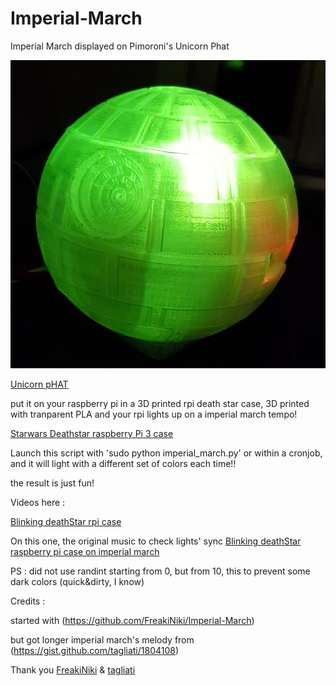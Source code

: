 # Imperial-March

Imperial March displayed on Pimoroni's Unicorn Phat

![Blinking Deathstar raspberry pi case](./deathstar_rpi_case_unicorn_phat.jpg)


[Unicorn pHAT](https://shop.pimoroni.com/products/unicorn-phat)

put it on your raspberry pi in a 3D printed rpi death star case, 3D printed with tranparent PLA and your rpi lights up on a imperial march tempo!

[Starwars Deathstar raspberry Pi 3 case](https://www.myminifactory.com/object/3d-print-starwars-deathstar-raspberry-pi-3-case-50612)


Launch this script with 'sudo python imperial_march.py' or within a cronjob, and it will light with a different set of colors each time!!



the result is just fun!




Videos here : 

[Blinking deathStar rpi case](https://tube.freepeople.fr/videos/watch/32094757-5844-4293-99eb-1ece17ab81e7)

On this one, the original music to check lights' sync
[Blinking deathStar raspberry pi case on imperial march](https://tube.freepeople.fr/videos/watch/c89a7860-5adf-4538-a86c-5da47a95a984)


PS : did not use randint starting from 0, but from 10, this to prevent some dark colors (quick&dirty, I know)


Credits :

started with (https://github.com/FreakiNiki/Imperial-March)

but got longer imperial march's melody from (https://gist.github.com/tagliati/1804108)

Thank you [FreakiNiki](https://github.com/FreakiNiki) & [tagliati](https://gist.github.com/tagliati)

